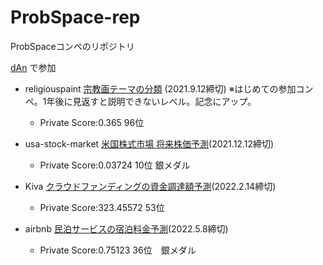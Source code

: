 # ProbSpace-rep
ProbSpaceコンペのリポジトリ

[dAn](https://comp.probspace.com/users/dAn/0) で参加

- religiouspaint [宗教画テーマの分類](https://comp.probspace.com/competitions/religious_art) (2021.9.12締切) 
  ※はじめての参加コンペ。1年後に見返すと説明できないレベル。記念にアップ。
  - Private Score:0.365 96位

- usa-stock-market [米国株式市場 将来株価予測](https://comp.probspace.com/competitions/us_stock_price)(2021.12.12締切)
  - Private Score:0.03724 10位 銀メダル

- Kiva [クラウドファンディングの資金調達額予測](https://comp.probspace.com/competitions/kiva2021)(2022.2.14締切)
  - Private Score:323.45572 53位

- airbnb [民泊サービスの宿泊料金予測](https://comp.probspace.com/competitions/bnb_price)(2022.5.8締切)
  - Private Score:0.75123 36位　銀メダル